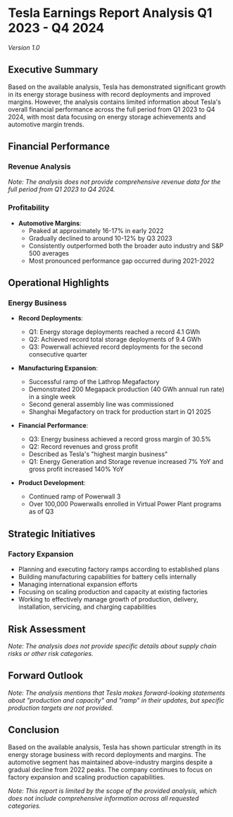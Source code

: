 # Tesla Earnings Report Analysis Q1 2023 - Q4 2024
*Version 1.0*

## Executive Summary

Based on the available analysis, Tesla has demonstrated significant growth in its energy storage business with record deployments and improved margins. However, the analysis contains limited information about Tesla's overall financial performance across the full period from Q1 2023 to Q4 2024, with most data focusing on energy storage achievements and automotive margin trends.

## Financial Performance

### Revenue Analysis
*Note: The analysis does not provide comprehensive revenue data for the full period from Q1 2023 to Q4 2024.*

### Profitability
- **Automotive Margins**: 
  - Peaked at approximately 16-17% in early 2022
  - Gradually declined to around 10-12% by Q3 2023
  - Consistently outperformed both the broader auto industry and S&P 500 averages
  - Most pronounced performance gap occurred during 2021-2022

## Operational Highlights

### Energy Business
- **Record Deployments**:
  - Q1: Energy storage deployments reached a record 4.1 GWh
  - Q2: Achieved record total storage deployments of 9.4 GWh
  - Q3: Powerwall achieved record deployments for the second consecutive quarter

- **Manufacturing Expansion**:
  - Successful ramp of the Lathrop Megafactory
  - Demonstrated 200 Megapack production (40 GWh annual run rate) in a single week
  - Second general assembly line was commissioned
  - Shanghai Megafactory on track for production start in Q1 2025

- **Financial Performance**:
  - Q3: Energy business achieved a record gross margin of 30.5%
  - Q2: Record revenues and gross profit
  - Described as Tesla's "highest margin business"
  - Q1: Energy Generation and Storage revenue increased 7% YoY and gross profit increased 140% YoY

- **Product Development**:
  - Continued ramp of Powerwall 3
  - Over 100,000 Powerwalls enrolled in Virtual Power Plant programs as of Q3

## Strategic Initiatives

### Factory Expansion
- Planning and executing factory ramps according to established plans
- Building manufacturing capabilities for battery cells internally
- Managing international expansion efforts
- Focusing on scaling production and capacity at existing factories
- Working to effectively manage growth of production, delivery, installation, servicing, and charging capabilities

## Risk Assessment

*Note: The analysis does not provide specific details about supply chain risks or other risk categories.*

## Forward Outlook

*Note: The analysis mentions that Tesla makes forward-looking statements about "production and capacity" and "ramp" in their updates, but specific production targets are not provided.*

## Conclusion

Based on the available analysis, Tesla has shown particular strength in its energy storage business with record deployments and margins. The automotive segment has maintained above-industry margins despite a gradual decline from 2022 peaks. The company continues to focus on factory expansion and scaling production capabilities.

*Note: This report is limited by the scope of the provided analysis, which does not include comprehensive information across all requested categories.*